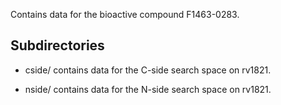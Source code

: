Contains data for the bioactive compound F1463-0283.

## Subdirectories

- cside/ contains data for the C-side search space on rv1821.

- nside/ contains data for the N-side search space on rv1821.

